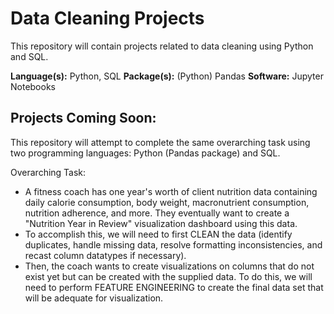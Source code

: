 Data Cleaning Projects
======================

This repository will contain projects related to data cleaning using Python and SQL.

**Language(s):** Python, SQL
**Package(s):** (Python) Pandas
**Software:** Jupyter Notebooks

Projects Coming Soon:
---------------------
This repository will attempt to complete the same overarching task using two programming languages: Python (Pandas package) and SQL.

Overarching Task: 
* A fitness coach has one year's worth of client nutrition data containing daily calorie consumption, body weight, macronutrient consumption, nutrition adherence, and more. They eventually want to create a "Nutrition Year in Review" visualization dashboard using this data.
* To accomplish this, we will need to first CLEAN the data (identify duplicates, handle missing data, resolve formatting inconsistencies, and recast column datatypes if necessary).
* Then, the coach wants to create visualizations on columns that do not exist yet but can be created with the supplied data. To do this, we will need to perform FEATURE ENGINEERING to create the final data set that will be adequate for visualization.
